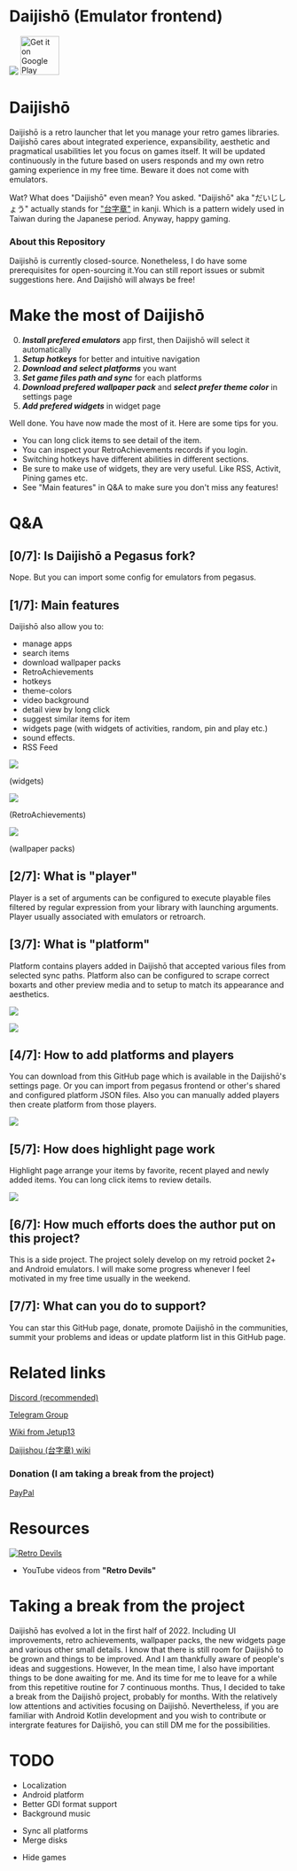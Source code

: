 # Daijishō (Emulator frontend)
![](/imgs/cover.png)
<a href='https://play.google.com/store/apps/details?id=com.magneticchen.daijishou'><img alt='Get it on Google Play' src='https://cdn.rawgit.com/steverichey/google-play-badge-svg/master/img/en_get.svg' height='70px'/></a>

# Daijishō
Daijishō is a retro launcher that let you manage your retro games libraries. Daijishō cares about integrated experience, expansibility, aesthetic and pragmatical usabilities let you focus on games itself. It will be updated continuously in the future based on users responds and my own retro gaming experience in my free time. Beware it does not come with emulators.

Wat? What does "Daijishō" even mean? You asked. "Daijishō" aka "だいじしょう" actually stands for ["台字章"](https://zh.wikipedia.org/wiki/%E8%87%BA%E7%81%A3%E7%B8%BD%E7%9D%A3%E5%BA%9C%E6%96%87%E5%AE%98%E6%9C%8D%E8%A3%9D) in kanji. Which is a pattern widely used in Taiwan during the Japanese period. Anyway, happy gaming.

### About this Repository
Daijishō is currently closed-source. Nonetheless, I do have some prerequisites for open-sourcing it.You can still report issues or submit suggestions here. And Daijishō will always be free!

# Make the most of Daijishō
 0. ***Install prefered emulators*** app first, then Daijishō will select it automatically
 1. ***Setup hotkeys*** for better and intuitive navigation
 2. ***Download and select platforms*** you want
 3. ***Set game files path and sync*** for each platforms
 4. ***Download prefered wallpaper pack*** and ***select prefer theme color*** in settings page
 5. ***Add prefered widgets*** in widget page

Well done. You have now made the most of it. Here are some tips for you.

 - You can long click items to see detail of the item.
 - You can inspect your RetroAchievements records if you login.
 - Switching hotkeys have different abilities in different sections.
 - Be sure to make use of widgets, they are very useful. Like RSS, Activit, Pining games etc.
 - See "Main features" in Q&A to make sure you don't miss any features!

# Q&A
## [0/7]: Is Daijishō a Pegasus fork?
Nope. But you can import some config for emulators from pegasus.

## [1/7]: Main features
Daijishō also allow you to:
 - manage apps
 - search items
 - download wallpaper packs
 - RetroAchievements
 - hotkeys
 - theme-colors
 - video background
 - detail view by long click
 - suggest similar items for item
 - widgets page (with widgets of activities, random, pin and play etc.)
 - sound effects.
 - RSS Feed

![](/imgs/widgets.png)

(widgets)

![](/imgs/achievement_5.png)

(RetroAchievements)

![](/imgs/platform_wallpapers_pack_2.png)

(wallpaper packs)

## [2/7]: What is "player"
Player is a set of arguments can be configured to execute playable files filtered by regular expression from your library with launching arguments. Player usually associated with emulators or retroarch.

## [3/7]: What is "platform"
Platform contains players added in Daijishō that accepted various files from selected sync paths. Platform also can be configured to scrape correct boxarts and other preview media and to setup to match its appearance and aesthetics.

![](/imgs/platform_nes.png)

![](/imgs/platform_library.png)

## [4/7]: How to add platforms and players
You can download from this GitHub page which is available in the Daijishō's settings page. Or you can import from pegasus frontend or other's shared and configured platform JSON files. Also you can manually added players then create platform from those players.

![](/imgs/download_platforms.png)

## [5/7]: How does highlight page work
Highlight page arrange your items by favorite, recent played and newly added items. You can long click items to review details.

![](/imgs/highlight.png)

## [6/7]: How much efforts does the author put on this project?
This is a side project. The project solely develop on my retroid pocket 2+ and Android emulators. I will make some progress whenever I feel motivated in my free time usually in the weekend.

## [7/7]: What can you do to support?
You can star this GitHub page, donate, promote Daijishō in the communities, summit your problems and ideas or update platform list in this GitHub page.

# Related links
<!-- [Google Play Store](https://play.google.com/store/apps/details?id=com.magneticchen.daijishou) -->
[Discord (recommended)](https://discord.com/invite/nJbxdT3QQE)

[Telegram Group](https://t.me/daijishou)

[Wiki from Jetup13](https://github.com/Jetup13/Retroid-Pocket-2-Plus-Wiki/wiki/Front-Ends#daijishou)

[Daijishou (台字章) wiki](https://zh.wikipedia.org/wiki/%E8%87%BA%E7%81%A3%E7%B8%BD%E7%9D%A3%E5%BA%9C%E6%96%87%E5%AE%98%E6%9C%8D%E8%A3%9D)

### Donation (I am taking a break from the project)
[PayPal](https://paypal.me/magneticchen)

<!-- [Patreon](https://www.patreon.com/magneticchen) -->

# Resources
[![Retro Devils](https://img.youtube.com/vi/KI3R9BNM9ss/0.jpg)](https://www.youtube.com/watch?v=KI3R9BNM9ss)
 - YouTube videos from **"Retro Devils"**


# Taking a break from the project
Daijishō has evolved a lot in the first half of 2022. Including UI improvements, retro achievements, wallpaper packs, the new widgets page and various other small details. I know that there is still room for Daijishō to be grown and things to be improved. And I am thankfully aware of people's ideas and suggestions. However, In the mean time, I also have important things to be done awaiting for me. And its time for me to leave for a while from this repetitive routine for 7 continuous months. Thus, I decided to take a break from the Daijishō project, probably for months. With the relatively low attentions and activities focusing on Daijishō. Nevertheless, if you are familiar with Android Kotlin development and you wish to contribute or intergrate features for Daijishō, you can still DM me for the possibilities.

# TODO
 - Localization
 - Android platform
 - Better GDI format support
 - Background music
 <!-- - An action for deleting ROMs that are not present in the file system in settings -->
 - Sync all platforms
 - Merge disks
 <!-- - Edit the image of a pinned game -->
 - Hide games
 <!-- - Tags system -->
